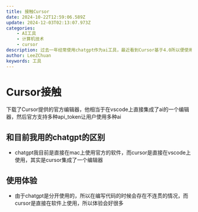 ```yaml
---
title: 接触Cursor
date: 2024-10-22T12:59:06.589Z
update: 2024-12-03T02:13:07.973Z
categories:
    - AI工具
    - 计算机技术
    - cursor
description: 过去一年经常使用chatgpt作为ai工具，最近看到Cursor基于4.0所以便使用该技术
author: LeeZChuan
keywords: 工具
---
```




# Cursor接触

下载了Cursor提供的官方编辑器，他相当于在vscode上直接集成了ai的一个编辑器，然后官方支持多种api_token让用户使用多种ai


## 和目前我用的chatgpt的区别

- chatgpt我目前是直接在mac上使用官方的软件，而cursor是直接在vscode上使用，其实是cursor集成了一个编辑器


## 使用体验

- 由于chatgpt是分开使用的，所以在编写代码的时候会存在不连贯的情况，而cursor是直接在软件上使用，所以体验会好很多